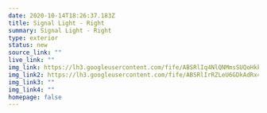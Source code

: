 ```yaml
---
date: 2020-10-14T18:26:37.183Z
title: Signal Light - Right
summary: Signal Light - Right
type: exterior
status: new
source_link: ""
live_link: ""
img_link: https://lh3.googleusercontent.com/fife/ABSRlIq4NlQNMmsSUQoHkkzDntg3V4iUwHF6GkW8zZa1vvanQEdEuNp6r3dxmGrJmHWEcDfEIAZEYQzd8ANiBu1zbd6OL4KOMzvM-GJctkG_ky0BqbRBxDQinf3g8gjYlli2Xn2EWK0E-v5-j5TYgsO8T5B4bfn8jAPMI3zDWWfag6x6-WrHIVnrs7BWLioCiv3JP_6Kuz07In4JMtkN2XGQb7pWhf_vjN6gtMuUWfxBK3iKPHO9B6IZqbnG_M_YbCptlQCjXIAADuP-UPIv0uZsxunTkVYqB9UAAhgFv9zhlp3LstqX90CIwnpam8dmwn1du_33Si67SO_sYoj2_a4Rgij3FdPktoDYi6RNpniTi4ezIh8ZwwRSHq7Q70D29C4O7Nq8YinxVMJmWgFn1U95CBgx0XUY_WxHcClgohy_S3BcAVXqSZHPFpHde9P0Cor0aLvmR3KiC4QHK2ikCfpP78gLSVn_rig31T07M4431VhngvU7b28O5ZtWbBA2_78uuDK6HNmsaP8UeDRg1seCZUNkxWD5XJivg3QpJKZWVPA2MGlSWobnt2oalRhri4kkFlrht3feDTo_QUyXtWGcY3vB9IQj_7V7uae6ytTUgxXqs6OiZUbTCgA9NbrwEdO9P4j40sycycVADajsOyENbVWiQz6koY7iwokKnUoTQ1vg_AJcRiejWAqmw9VpkrZeqxdn2yu3y0CVLkb3LWV4Y_LFCaIje6rADg=w795-h650-ft
img_link2: https://lh3.googleusercontent.com/fife/ABSRlIrRZLeU6GDkAdRx4K1-9_Yzyt9py9R54tPR-o-OkCo2jP1E9o9DQic0QjJmYcUvT3Cworl2cT5Um24UrjfzCBfbehOctp2ibvg0KCuXTHjIweu2pRVFZrugg0YeLx7Mzx0M3WWuQaoGioiht6gH1TP-Jmdb55yVbSPt1eyJXz46zHAnopVgmu3BWsCckd9zivQ_n8nIqggOWMDEP0kkdACKm39KXtooX7BBgCtHoQTPIqXXaPbLr_sXY5T3EEXpBFqP7SChu8jB33WrJr_WZZbuHGP-dV4USGwWZaPHWiVaod0UWudfEG4WfLjj4N1LK_Gusgmaa3HrsHwafIpERLUErkQZrSCb0Xek7Jh_Vj7pw1Fld6rgbY60NFZb7TQg6nqFKp5FVqXHda0rZd0Y4-7tRA1SwldOYj-LmGZmPJstUSbo9Ghz52WvaQr9XZerh4nti_wg_WhZ7SgN9WZujPT-jjL05BzbFKGHnv3uB2ZR5Y6HHGNsTfSHd6U1rEjRUREIWGDbnqMEnB3CdFDod2hptpCv4tegtEo8hXAN3JmetVLjVEU5lNXQH3ofbRKJzEzEj-HWtefMYx57OtocrQBKXwo2utwiBBZ9uGkHaFB6RXt2aqwWJS8ZW7JOr4VYc7hJSm4XIJQjOhkT5xgK7nKHkIiqbKg6mxU84Af9DVe42wwbRiuJNBVCzR8chQouAuqDZdk7_62omOI_i5AzqhRBFCrAxAjP1w=w795-h650-ft
img_link3: ""
img_link4: ""
homepage: false
---
```

